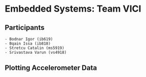 # Embedded Systems: Team VICI

## Participants
	- Bodnar Igor (ib619)
	- Bqain Issa (ib818)
	- Stretcu Catalin (ms5919)
	- Srivastava Varun (vs4918)

## Plotting Accelerometer Data